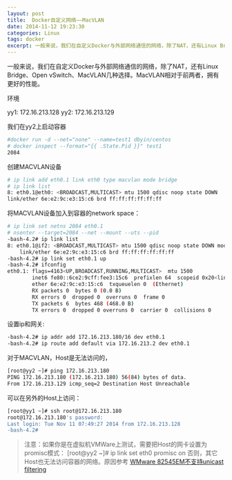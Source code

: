 ```yaml
---
layout: post
title:  Docker自定义网络——MacVLAN
date: 2014-11-12 19:23:30
categories: Linux
tags: docker
excerpt: 一般来说，我们在自定义Docker与外部网络通信的网络，除了NAT，还有Linux Bridge、Open vSwitch、MacVLAN几种选择。MacVLAN相对于前两者，拥有更好的性能。
---
```


一般来说，我们在自定义Docker与外部网络通信的网络，除了NAT，还有Linux Bridge、Open vSwitch、MacVLAN几种选择。MacVLAN相对于前两者，拥有更好的性能。

环境

yy1: 172.16.213.128
yy2: 172.16.213.129

我们在yy2上启动容器

```sh
#docker run -d --net="none" --name=test1 dbyin/centos
# docker inspect --format="{{ .State.Pid }}" test1
2084
```

创建MACVLAN设备

```sh
# ip link add eth0.1 link eth0 type macvlan mode bridge
# ip link list
8: eth0.1@eth0: <BROADCAST,MULTICAST> mtu 1500 qdisc noop state DOWN 
link/ether 6e:e2:9c:e3:15:c6 brd ff:ff:ff:ff:ff:ff
```

将MACVLAN设备加入到容器的network space：

```sh
# ip link set netns 2084 eth0.1
# nsenter --target=2084 --net --mount --uts --pid
-bash-4.2# ip link list
8: eth0.1@if2: <BROADCAST,MULTICAST> mtu 1500 qdisc noop state DOWN mode DEFAULT 
    link/ether 6e:e2:9c:e3:15:c6 brd ff:ff:ff:ff:ff:ff
-bash-4.2# ip link set eth0.1 up
-bash-4.2# ifconfig
eth0.1: flags=4163<UP,BROADCAST,RUNNING,MULTICAST>  mtu 1500
        inet6 fe80::6ce2:9cff:fee3:15c6  prefixlen 64  scopeid 0x20<link>
        ether 6e:e2:9c:e3:15:c6  txqueuelen 0  (Ethernet)
        RX packets 0  bytes 0 (0.0 B)
        RX errors 0  dropped 0  overruns 0  frame 0
        TX packets 6  bytes 468 (468.0 B)
        TX errors 0  dropped 0 overruns 0  carrier 0  collisions 0
```

设置ip和网关:

```sh
-bash-4.2# ip addr add 172.16.213.180/16 dev eth0.1
-bash-4.2# ip route add default via 172.16.213.2 dev eth0.1
```

对于MACVLAN，Host是无法访问的，

```sh
[root@yy2 ~]# ping 172.16.213.180
PING 172.16.213.180 (172.16.213.180) 56(84) bytes of data.
From 172.16.213.129 icmp_seq=2 Destination Host Unreachable
```

可以在另外的Host上访问：

```sh
[root@yy1 ~]# ssh root@172.16.213.180
root@172.16.213.180's password: 
Last login: Tue Nov 11 07:49:27 2014 from 172.16.213.128
-bash-4.2#
```

> 注意：如果你是在虚拟机VMWare上测试，需要把Host的网卡设置为promisc模式：
> [root@yy2 ~]# ip link set eth0 promisc on
> 否则，其它Host也无法访问容器的网络。原因参考
> [WMware 82545EM不支持unicast filtering](http://sourceforge.net/p/e1000/mailman/message/32952083)
